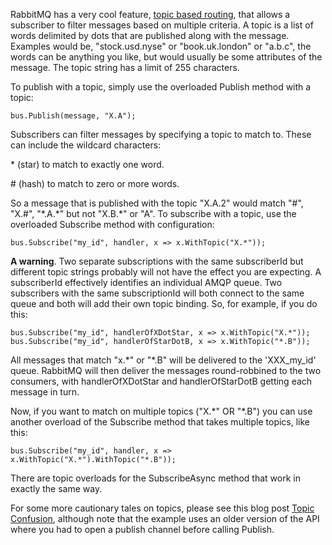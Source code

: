 RabbitMQ has a very cool feature, [topic based routing](http://www.rabbitmq.com/tutorials/tutorial-five-python.html), that allows a subscriber to filter messages based on multiple criteria. A topic is a list of words delimited by dots that are published along with the message. Examples would be, "stock.usd.nyse" or "book.uk.london" or "a.b.c", the words can be anything you like, but would usually be some attributes of the message. The topic string has a limit of 255 characters.

To publish with a topic, simply use the overloaded Publish method with a topic:

    bus.Publish(message, "X.A");
  
Subscribers can filter messages by specifying a topic to match to. These can include the wildcard characters:

\* (star) to match to exactly one word.

\# (hash) to match to zero or more words.

So a message that is published with the topic "X.A.2" would match "\#", "X.\#", "\*.A.\*" but not "X.B.\*" or "A". To subscribe with a topic, use the overloaded Subscribe method with configuration:

    bus.Subscribe("my_id", handler, x => x.WithTopic("X.*"));
  
**A warning**. Two separate subscriptions with the same subscriberId but different topic strings probably will not have the effect you are expecting. A subscriberId effectively identifies an individual AMQP queue. Two subscribers with the same subscriptionId will both connect to the same queue and both will add their own topic binding. So, for example, if you do this:

    bus.Subscribe("my_id", handlerOfXDotStar, x => x.WithTopic("X.*"));
    bus.Subscribe("my_id", handlerOfStarDotB, x => x.WithTopic("*.B"));
  
All messages that match "x.\*" or "\*.B" will be delivered to the 'XXX_my_id' queue. RabbitMQ will then deliver the messages round-robbined to the two consumers, with handlerOfXDotStar and handlerOfStarDotB getting each message in turn.

Now, if you want to match on multiple topics ("X.\*" OR "\*.B") you can use another overload of the Subscribe method that takes multiple topics, like this:

    bus.Subscribe("my_id", handler, x => x.WithTopic("X.*").WithTopic("*.B"));

There are topic overloads for the SubscribeAsync method that work in exactly the same way.

For some more cautionary tales on topics, please see this blog post [Topic Confusion](http://mikehadlow.blogspot.co.uk/2013/09/easynetq-topic-confusion.html), although note that the example uses an older version of the API where you had to open a publish channel before calling Publish.